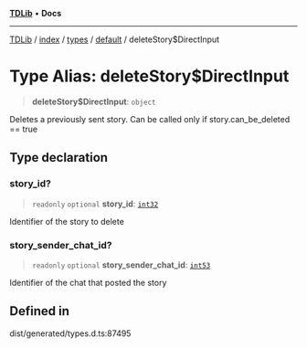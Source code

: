 [**TDLib**](../../../../../../README.md) • **Docs**

***

[TDLib](../../../../../../modules.md) / [index](../../../../../README.md) / [types](../../../README.md) / [default](../README.md) / deleteStory$DirectInput

# Type Alias: deleteStory$DirectInput

> **deleteStory$DirectInput**: `object`

Deletes a previously sent story. Can be called only if story.can_be_deleted == true

## Type declaration

### story\_id?

> `readonly` `optional` **story\_id**: [`int32`](int32-1.md)

Identifier of the story to delete

### story\_sender\_chat\_id?

> `readonly` `optional` **story\_sender\_chat\_id**: [`int53`](int53-1.md)

Identifier of the chat that posted the story

## Defined in

dist/generated/types.d.ts:87495
